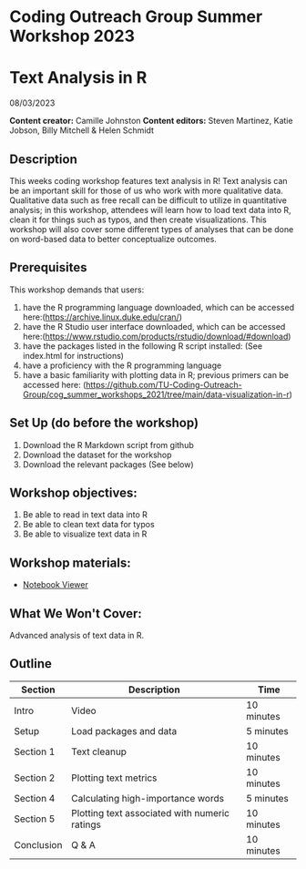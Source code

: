 # Coding Outreach Group Summer Workshop 2023
# Text Analysis in R
08/03/2023

__**Content creator:**__ Camille Johnston
__**Content editors:**__ Steven Martinez, Katie Jobson, Billy Mitchell & Helen Schmidt

## Description
This weeks coding workshop features text analysis in R! Text analysis can be an important skill for those of us who work with more qualitative data. Qualitative data such as free recall can be difficult to utilize in quantitative analysis; in this workshop, attendees will learn how to load text data into R, clean it for things such as typos, and then create visualizations. This workshop will also cover some different types of analyses that can be done on word-based data to better conceptualize outcomes.  

## Prerequisites
This workshop demands that users:
1. have the R programming language downloaded, which can be accessed here:(https://archive.linux.duke.edu/cran/)
2. have the R Studio user interface downloaded, which can be accessed here:(https://www.rstudio.com/products/rstudio/download/#download)
3. have the packages listed in the following R script installed: (See index.html for instructions)
4. have a proficiency with the R programming language
5. have a basic familiarity with plotting data in R; previous primers can be accessed here: (https://github.com/TU-Coding-Outreach-Group/cog_summer_workshops_2021/tree/main/data-visualization-in-r) 

## Set Up (do before the workshop)
1. Download the R Markdown script from github
2. Download the dataset for the workshop
3. Download the relevant packages (See below)
    
## Workshop objectives:
1. Be able to read in text data into R
2. Be able to clean text data for typos
3. Be able to visualize text data in R

## Workshop materials:
- [Notebook Viewer](https://tu-coding-outreach-group.github.io/cog_summer_workshops_2023/text_analysis/index.html)

## What We Won't Cover:
Advanced analysis of text data in R.

## Outline
| Section | Description | Time |
| --- | --- | --- |
| Intro | Video | 10 minutes |
| Setup | Load packages and data | 5 minutes |
| Section 1 | Text cleanup | 10 minutes |
| Section 2 | Plotting text metrics| 10 minutes |
| Section 4 | Calculating high-importance words | 5 minutes |
| Section 5 | Plotting text associated with numeric ratings | 10 minutes |
| Conclusion |  Q & A | 10 minutes |

